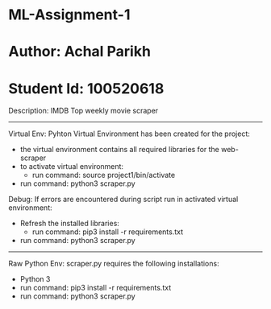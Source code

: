 # ML-Assignment-1

# Author: Achal Parikh
# Student Id: 100520618

Description: IMDB Top weekly movie scraper

-------------------------------------------------------------------------

Virtual Env: Pyhton Virtual Environment has been created for the project:
- the virtual environment contains all required libraries for the web-scraper
- to activate virtual environment:
  - run command: source project1/bin/activate
- run command: python3 scraper.py

Debug: If errors are encountered during script run in activated virtual environment:
- Refresh the installed libraries:
  - run command: pip3 install -r requirements.txt
- run command: python3 scraper.py


-------------------------------------------------------------------------

Raw Python Env: scraper.py requires the following installations:
- Python 3
- run command: pip3 install -r requirements.txt
- run command: python3 scraper.py

